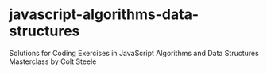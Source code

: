 # javascript-algorithms-data-structures
Solutions for Coding Exercises in JavaScript Algorithms and Data Structures Masterclass by Colt Steele
